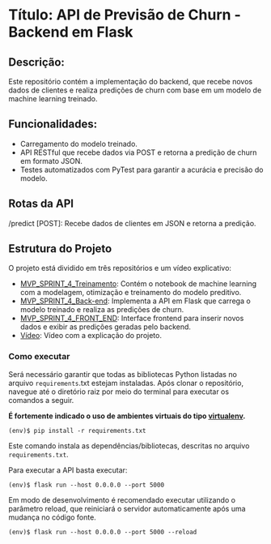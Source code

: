 
# Título: API de Previsão de Churn - Backend em Flask

## Descrição: 
Este repositório contém a implementação do backend, que recebe novos dados de clientes e realiza predições de churn com base em um modelo de machine learning treinado.

## Funcionalidades: 
- Carregamento do modelo treinado.
- API RESTful que recebe dados via POST e retorna a predição de churn em formato JSON.
- Testes automatizados com PyTest para garantir a acurácia e precisão do modelo.

## Rotas da API
/predict [POST]: Recebe dados de clientes em JSON e retorna a predição.

## Estrutura do Projeto

O projeto está dividido em três repositórios e um vídeo explicativo:

- [MVP_SPRINT_4_Treinamento](https://github.com/Luca-sketch/MVP_SPRINT_4_Treinamento.git): Contém o notebook de machine learning com a modelagem, otimização e treinamento do modelo preditivo. 
- [MVP_SPRINT_4_Back-end](https://github.com/Luca-sketch/MVP_SPRINT_4_Back-End.git): Implementa a API em Flask que carrega o modelo treinado e realiza as predições de churn.
- [MVP_SPRINT_4_FRONT_END](https://github.com/Luca-sketch/MVP_SPRINT_4_Front-End.git): Interface frontend para inserir novos dados e exibir as predições geradas pelo backend.
- [Vídeo](https://drive.google.com/file/d/1HQgQcQTmpStFg4wwNPHoap9S59pVbp0I/view?usp=drive_link): Vídeo com a explicação do projeto.

### Como executar

Será necessário garantir que todas as bibliotecas Python listadas no arquivo `requirements`.txt estejam instaladas. Após clonar o repositório, navegue até o diretório raiz por meio do terminal para executar os comandos a seguir.

**É fortemente indicado o uso de ambientes virtuais do tipo [virtualenv](https://virtualenv.pypa.io/en/latest/installation.html).**



```
(env)$ pip install -r requirements.txt
```

Este comando instala as dependências/bibliotecas, descritas no arquivo `requirements.txt`.

Para executar a API  basta executar:

```
(env)$ flask run --host 0.0.0.0 --port 5000
```

Em modo de desenvolvimento é recomendado executar utilizando o parâmetro reload, que reiniciará o servidor
automaticamente após uma mudança no código fonte. 

```
(env)$ flask run --host 0.0.0.0 --port 5000 --reload
```
